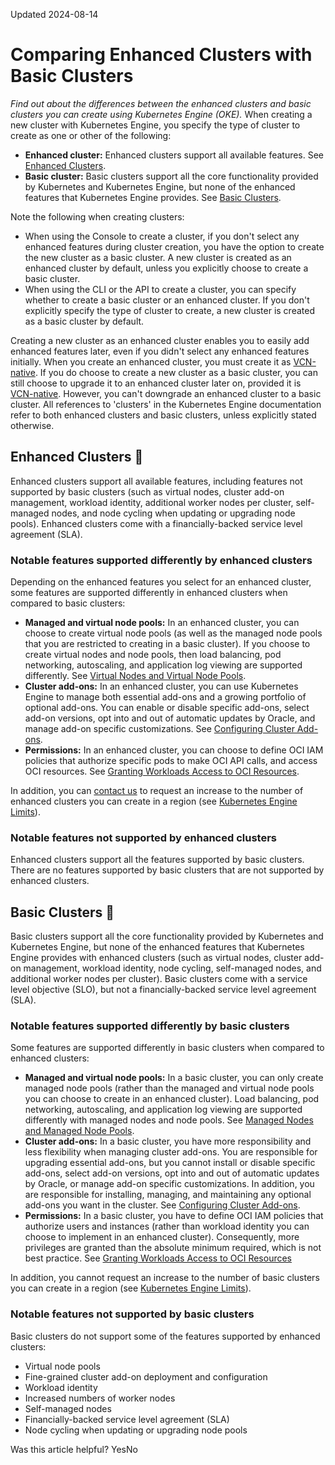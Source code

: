 Updated 2024-08-14
# Comparing Enhanced Clusters with Basic Clusters
_Find out about the differences between the enhanced clusters and basic clusters you can create using Kubernetes Engine (OKE)._
When creating a new cluster with Kubernetes Engine, you specify the type of cluster to create as one or other of the following:
  * **Enhanced cluster:** Enhanced clusters support all available features. See [Enhanced Clusters](https://docs.oracle.com/en-us/iaas/Content/ContEng/Tasks/contengcomparingenhancedwithbasicclusters_topic.htm#contengcomparingenhancedwithbasicclusters_topic-enhancedclusters).
  * **Basic cluster:** Basic clusters support all the core functionality provided by Kubernetes and Kubernetes Engine, but none of the enhanced features that Kubernetes Engine provides. See [Basic Clusters](https://docs.oracle.com/en-us/iaas/Content/ContEng/Tasks/contengcomparingenhancedwithbasicclusters_topic.htm#contengcomparingenhancedwithbasicclusters_topic-basicclusters).


Note the following when creating clusters:
  * When using the Console to create a cluster, if you don't select any enhanced features during cluster creation, you have the option to create the new cluster as a basic cluster. A new cluster is created as an enhanced cluster by default, unless you explicitly choose to create a basic cluster.
  * When using the CLI or the API to create a cluster, you can specify whether to create a basic cluster or an enhanced cluster. If you don't explicitly specify the type of cluster to create, a new cluster is created as a basic cluster by default.


Creating a new cluster as an enhanced cluster enables you to easily add enhanced features later, even if you didn't select any enhanced features initially. When you create an enhanced cluster, you must create it as [VCN-native](https://docs.oracle.com/en-us/iaas/Content/ContEng/Tasks/contengfaqs.htm#VCN_Native_Clusters). If you do choose to create a new cluster as a basic cluster, you can still choose to upgrade it to an enhanced cluster later on, provided it is [VCN-native](https://docs.oracle.com/en-us/iaas/Content/ContEng/Tasks/contengfaqs.htm#VCN_Native_Clusters). However, you can't downgrade an enhanced cluster to a basic cluster.
All references to 'clusters' in the Kubernetes Engine documentation refer to both enhanced clusters and basic clusters, unless explicitly stated otherwise.
## Enhanced Clusters 🔗 
Enhanced clusters support all available features, including features not supported by basic clusters (such as virtual nodes, cluster add-on management, workload identity, additional worker nodes per cluster, self-managed nodes, and node cycling when updating or upgrading node pools). Enhanced clusters come with a financially-backed service level agreement (SLA).
### Notable features supported differently by enhanced clusters
Depending on the enhanced features you select for an enhanced cluster, some features are supported differently in enhanced clusters when compared to basic clusters:
  * **Managed and virtual node pools:** In an enhanced cluster, you can choose to create virtual node pools (as well as the managed node pools that you are restricted to creating in a basic cluster). If you choose to create virtual nodes and node pools, then load balancing, pod networking, autoscaling, and application log viewing are supported differently. See [Virtual Nodes and Virtual Node Pools](https://docs.oracle.com/en-us/iaas/Content/ContEng/Tasks/contengcomparingvirtualwithmanagednodes_topic.htm#contengcomparingvirtualwithmanagednodes_topic-virtualnodes).
  * **Cluster add-ons:** In an enhanced cluster, you can use Kubernetes Engine to manage both essential add-ons and a growing portfolio of optional add-ons. You can enable or disable specific add-ons, select add-on versions, opt into and out of automatic updates by Oracle, and manage add-on specific customizations. See [Configuring Cluster Add-ons](https://docs.oracle.com/en-us/iaas/Content/ContEng/Tasks/contengconfiguringclusteraddons.htm#contengconfiguringclusteraddons "Find out about configuring cluster add-ons in clusters you create using Kubernetes Engine \(OKE\).").
  * **Permissions:** In an enhanced cluster, you can choose to define OCI IAM policies that authorize specific pods to make OCI API calls, and access OCI resources. See [Granting Workloads Access to OCI Resources](https://docs.oracle.com/en-us/iaas/Content/ContEng/Tasks/contenggrantingworkloadaccesstoresources.htm#contengmanagingworkloads_topic-grantingworkloadaccesstoresources "Find out how to use the identity of a workload running on a Kubernetes cluster to grant the workload fine-grained access to other OCI resources using Kubernetes Engine \(OKE\).").


In addition, you can [contact us](https://support.oracle.com/) to request an increase to the number of enhanced clusters you can create in a region (see [Kubernetes Engine Limits](https://docs.oracle.com/iaas/Content/General/Concepts/servicelimits.htm#Container_Engine_for_Kubernetes_Limits)).
### Notable features not supported by enhanced clusters
Enhanced clusters support all the features supported by basic clusters. There are no features supported by basic clusters that are not supported by enhanced clusters.
## Basic Clusters 🔗 
Basic clusters support all the core functionality provided by Kubernetes and Kubernetes Engine, but none of the enhanced features that Kubernetes Engine provides with enhanced clusters (such as virtual nodes, cluster add-on management, workload identity, node cycling, self-managed nodes, and additional worker nodes per cluster). Basic clusters come with a service level objective (SLO), but not a financially-backed service level agreement (SLA). 
### Notable features supported differently by basic clusters
Some features are supported differently in basic clusters when compared to enhanced clusters:
  * **Managed and virtual node pools:** In a basic cluster, you can only create managed node pools (rather than the managed and virtual node pools you can choose to create in an enhanced cluster). Load balancing, pod networking, autoscaling, and application log viewing are supported differently with managed nodes and node pools. See [Managed Nodes and Managed Node Pools](https://docs.oracle.com/en-us/iaas/Content/ContEng/Tasks/contengcomparingvirtualwithmanagednodes_topic.htm#contengcomparingvirtualwithmanagednodes_topic-managednodes).
  * **Cluster add-ons:** In a basic cluster, you have more responsibility and less flexibility when managing cluster add-ons. You are responsible for upgrading essential add-ons, but you cannot install or disable specific add-ons, select add-on versions, opt into and out of automatic updates by Oracle, or manage add-on specific customizations. In addition, you are responsible for installing, managing, and maintaining any optional add-ons you want in the cluster. See [Configuring Cluster Add-ons](https://docs.oracle.com/en-us/iaas/Content/ContEng/Tasks/contengconfiguringclusteraddons.htm#contengconfiguringclusteraddons "Find out about configuring cluster add-ons in clusters you create using Kubernetes Engine \(OKE\).").
  * **Permissions:** In a basic cluster, you have to define OCI IAM policies that authorize users and instances (rather than workload identity you can choose to implement in an enhanced cluster). Consequently, more privileges are granted than the absolute minimum required, which is not best practice. See [Granting Workloads Access to OCI Resources](https://docs.oracle.com/en-us/iaas/Content/ContEng/Tasks/contenggrantingworkloadaccesstoresources.htm#contengmanagingworkloads_topic-grantingworkloadaccesstoresources "Find out how to use the identity of a workload running on a Kubernetes cluster to grant the workload fine-grained access to other OCI resources using Kubernetes Engine \(OKE\).")


In addition, you cannot request an increase to the number of basic clusters you can create in a region (see [Kubernetes Engine Limits](https://docs.oracle.com/iaas/Content/General/Concepts/servicelimits.htm#Container_Engine_for_Kubernetes_Limits)).
### Notable features not supported by basic clusters
Basic clusters do not support some of the features supported by enhanced clusters:
  * Virtual node pools
  * Fine-grained cluster add-on deployment and configuration
  * Workload identity
  * Increased numbers of worker nodes
  * Self-managed nodes
  * Financially-backed service level agreement (SLA)
  * Node cycling when updating or upgrading node pools


Was this article helpful?
YesNo

